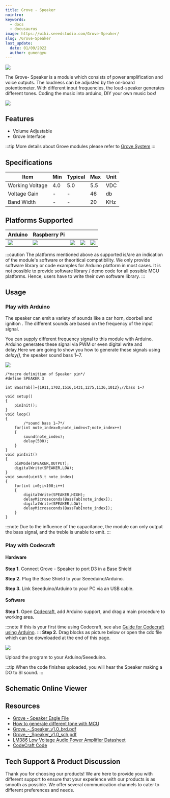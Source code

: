 ```yaml
---
title: Grove - Speaker
nointro:
keywords:
  - docs
  - docusaurus
image: https://wiki.seeedstudio.com/Grove-Speaker/
slug: /Grove-Speaker
last_update:
  date: 01/09/2022
  author: gunengyu
---
```


![](https://files.seeedstudio.com/wiki/Grove-Speaker/img/Grove_Speaker_01.jpg)

The Grove- Speaker is a module which consists of power amplification and voice outputs. The loudness can be adjusted by the on-board potentiometer. With different input frequencies, the loud-speaker generates different tones. Coding the music into arduino, DIY your own music box!

[![](https://files.seeedstudio.com/wiki/common/Get_One_Now_Banner.png)](https://www.seeedstudio.com/Grove-Speaker-p-1445.html)

Features
-------

- Volume Adjustable
- Grove Interface

:::tip
    More details about Grove modules please refer to [Grove System](https://wiki.seeedstudio.com/Grove_System/)
:::

Specifications
-------------

| Item            | Min | Typical | Max | Unit |
|-----------------|-----|---------|-----|------|
| Working Voltage | 4.0 | 5.0     | 5.5 | VDC  |
| Voltage Gain    | -   | -       | 46  | db   |
| Band Width      | -   | -       | 20  | KHz  |

Platforms Supported
-------------------

| Arduino                                                                                             | Raspberry Pi                                                                                             |                                                                                                 |                                                                                                          |                                                                                                    |
|-----------------------------------------------------------------------------------------------------|----------------------------------------------------------------------------------------------------------|-------------------------------------------------------------------------------------------------|---------------------------------------------------------------------------------------------------|----------------------------------------------------------------------------------------------------|
| ![](https://files.seeedstudio.com/wiki/wiki_english/docs/images/arduino_logo.jpg) | ![](https://files.seeedstudio.com/wiki/wiki_english/docs/images/raspberry_pi_logo_n.jpg) | ![](https://files.seeedstudio.com/wiki/wiki_english/docs/images/bbg_logo_n.jpg) | ![](https://files.seeedstudio.com/wiki/wiki_english/docs/images/wio_logo.jpg) | ![](https://files.seeedstudio.com/wiki/wiki_english/docs/images/linkit_logo_n.jpg) |

:::caution
    The platforms mentioned above as supported is/are an indication of the module's software or theoritical compatibility. We only provide software library or code examples for Arduino platform in most cases. It is not possible to provide software library / demo code for all possible MCU platforms. Hence, users have to write their own software library.
:::

Usage
-----

### Play with Arduino

The speaker can emit a variety of sounds like a car horn, doorbell and ignition . The different sounds are based on the frequency of the input signal.

You can supply different frequency signal to this module with Arduino. Arduino generates these signal via PWM or even digital write and delay.Here we are going to show you how to generate these signals using *delay()*, the speaker sound bass 1~7.

![](https://files.seeedstudio.com/wiki/Grove-Speaker/img/Tone.jpg)

```
/*macro definition of Speaker pin*/
#define SPEAKER 3

int BassTab[]={1911,1702,1516,1431,1275,1136,1012};//bass 1~7

void setup()
{
    pinInit();
}
void loop()
{
        /*sound bass 1~7*/
    for(int note_index=0;note_index<7;note_index++)
    {
        sound(note_index);
        delay(500);
    }
}
void pinInit()
{
    pinMode(SPEAKER,OUTPUT);
    digitalWrite(SPEAKER,LOW);
}
void sound(uint8_t note_index)
{
    for(int i=0;i<100;i++)
    {
        digitalWrite(SPEAKER,HIGH);
        delayMicroseconds(BassTab[note_index]);
        digitalWrite(SPEAKER,LOW);
        delayMicroseconds(BassTab[note_index]);
    }
}
```

:::note
Due to the influence of the capacitance, the module can only output the bass signal, and the treble is unable to emit.
:::

### Play with Codecraft

#### Hardware

**Step 1.** Connect Grove - Speaker to port D3 in a Base Shield

**Step 2.** Plug the Base Shield to your Seeeduino/Arduino.

**Step 3.** Link Seeeduino/Arduino to your PC via an USB cable.

#### Software

**Step 1.** Open [Codecraft](https://ide.chmakered.com/), add Arduino support, and drag a main procedure to working area.

:::note
    If this is your first time using Codecraft, see also [Guide for Codecraft using Arduino](https://wiki.seeedstudio.com/Guide_for_Codecraft_using_Arduino/).
:::
**Step 2.** Drag blocks as picture below or open the cdc file which can be downloaded at the end of this page.

![](https://files.seeedstudio.com/wiki/Grove-Speaker/img/Speaker.png)

Upload the program to your Arduino/Seeeduino.

:::tip
    When the code finishes uploaded, you will hear the Speaker making a DO to SI sound.
:::

## Schematic Online Viewer

<div className="altium-ecad-viewer" data-project-src="https://files.seeedstudio.com/wiki/Grove-Speaker/res/Grove-Speaker_Eagle_File.zip" style={{borderRadius: '0px 0px 4px 4px', height: 500, borderStyle: 'solid', borderWidth: 1, borderColor: 'rgb(241, 241, 241)', overflow: 'hidden', maxWidth: 1280, maxHeight: 700, boxSizing: 'border-box'}}>
</div>

Resources
--------

- [Grove - Speaker Eagle File](https://files.seeedstudio.com/wiki/Grove-Speaker/res/Grove-Speaker_Eagle_File.zip)
- [How to generate different tone with MCU](https://files.seeedstudio.com/wiki/Grove-Speaker/res/Tone.pdf)
- [Grove\_-\_Speaker\_v1.0\_brd.pdf](https://files.seeedstudio.com/wiki/Grove-Speaker/res/Grove-Speaker_v1.0_brd.pdf)
- [Grove\_-\_Speaker\_v1.0\_sch.pdf](https://files.seeedstudio.com/wiki/Grove-Speaker/res/Grove-Speaker_v1.0_sch.pdf)
- [LM386 Low Voltage Audio Power Amplifier Datasheet](https://files.seeedstudio.com/wiki/Grove-Speaker/res/LM386_Low_Voltage_Audio_Power_Amplifier_Datasheet.pdf)
- [CodeCraft Code](https://files.seeedstudio.com/wiki/Grove-Speaker/res/Speaker.zip)

<!-- This Markdown file was created from https://www.seeedstudio.com/wiki/Grove_-_Speaker -->

## Tech Support & Product Discussion

Thank you for choosing our products! We are here to provide you with different support to ensure that your experience with our products is as smooth as possible. We offer several communication channels to cater to different preferences and needs.

<div class="button_tech_support_container">
<a href="https://forum.seeedstudio.com/" class="button_forum"></a> 
<a href="https://www.seeedstudio.com/contacts" class="button_email"></a>
</div>

<div class="button_tech_support_container">
<a href="https://discord.gg/eWkprNDMU7" class="button_discord"></a> 
<a href="https://github.com/Seeed-Studio/wiki-documents/discussions/69" class="button_discussion"></a>
</div>
